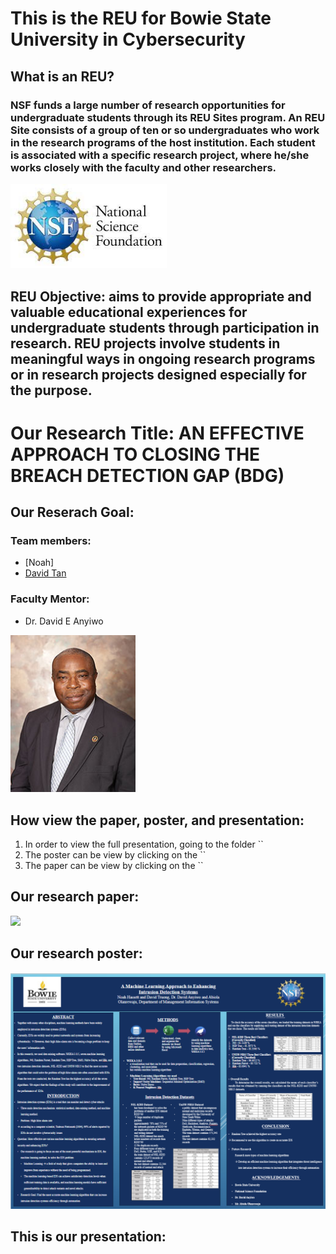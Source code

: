 # This is the REU for Bowie State University in Cybersecurity

## What is an REU?
### NSF funds a large number of research opportunities for undergraduate students through its REU Sites program. An REU Site consists of a group of ten or so undergraduates who work in the research programs of the host institution. Each student is associated with a specific research project, where he/she works closely with the faculty and other researchers. 
<img src="NSF pic.jpg" width="250">

## REU Objective: aims to provide appropriate and valuable educational experiences for undergraduate students through participation in research. REU projects involve students in meaningful ways in ongoing research programs or in research projects designed especially for the purpose.

# Our Research Title: AN EFFECTIVE APPROACH TO CLOSING THE BREACH DETECTION GAP (BDG) 

## Our Reserach Goal: 

### Team members: 
- [Noah]
- [David Tan](https://github.com/skytruong90)

### Faculty Mentor: 
- Dr. David E Anyiwo
<img src="anywio.jpg" width="200">

## How view the paper, poster, and presentation:
1. In order to view the full presentation, going to the folder ``
2. The poster can be view by clicking on the ``
3. The paper can be view by clicking on the ``

## Our research paper:
<img src="Research Paper.docx" width="400">

## Our research poster:
<img src="BOWIE_REU_21.png" width="600">

## This is our presentation:
<img src="" width="600">

